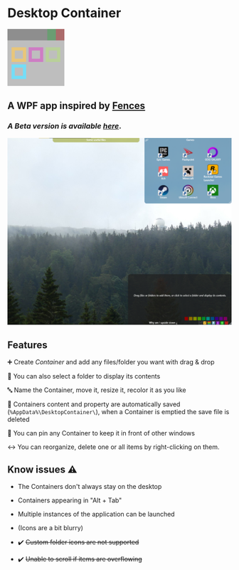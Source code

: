 # Desktop Container
![icone](images/icone.png)
## A WPF app inspired by [Fences](https://www.stardock.com/products/fences/)


### *A Beta version is available [here](https://github.com/SSStuart/Desktop-Container/releases)*.

![icone](images/screenshot.png)

## Features
➕ Create *Container* and add any files/folder you want with drag & drop

🔗 You can also select a folder to display its contents

🔤 Name the Container, move it, resize it, recolor it as you like

💾 Containers content and property are automatically saved (`%AppData%\DesktopContainer\`), when a Container is emptied the save file is deleted

📌 You can pin any Container to keep it in front of other windows

↔️ You can reorganize, delete one or all items by right-clicking on them.

## Know issues ⚠️
- The Containers don't always stay on the desktop
- Containers appearing in "Alt + Tab"
- Multiple instances of the application can be launched
- (Icons are a bit blurry)

- ✔️ ~~Custom folder icons are not supported~~
- ✔️ ~~Unable to scroll if items are overflowing~~
